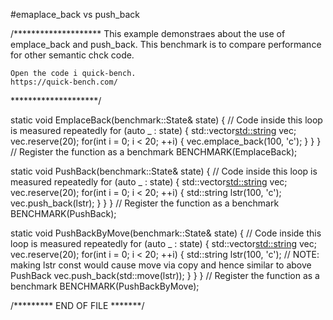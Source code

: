
#emaplace_back vs push_back

/********************
  This example demonstraes about the use of emplace_back and push_back.
  This benchmark is to compare performance for other semantic chck code.

	Open the code i quick-bench.
	https://quick-bench.com/ 
********************/


static void EmplaceBack(benchmark::State& state) {
  // Code inside this loop is measured repeatedly
  for (auto _ : state) {
    std::vector<std::string> vec;
    vec.reserve(20);
    for(int i = 0; i < 20; ++i) {
      vec.emplace_back(100, 'c');
    }
  }
}
// Register the function as a benchmark
BENCHMARK(EmplaceBack);


static void PushBack(benchmark::State& state) {
  // Code inside this loop is measured repeatedly
  for (auto _ : state) {
    std::vector<std::string> vec;
    vec.reserve(20);
    for(int i = 0; i < 20; ++i) {
      std::string lstr(100, 'c');
      vec.push_back(lstr);
    }
  }
}
// Register the function as a benchmark
BENCHMARK(PushBack);

static void PushBackByMove(benchmark::State& state) {
  // Code inside this loop is measured repeatedly
  for (auto _ : state) {
    std::vector<std::string> vec;
    vec.reserve(20);
    for(int i = 0; i < 20; ++i) {
      std::string lstr(100, 'c');
      // NOTE:  making lstr const would cause move via copy and hence similar to above PushBack
      vec.push_back(std::move(lstr));
    }
  }
}
// Register the function as a benchmark
BENCHMARK(PushBackByMove);


/*********
    END OF FILE
 *******/
